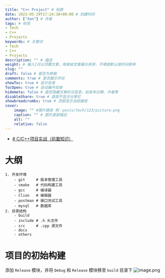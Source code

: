 ```yaml
---
title: "C++ Project" # 标题
date: 2023-05-29T17:24:38+08:00 # 创建时间
author: ["Xan"] # 作者
tags: # 标签
- Tech 
- C++ 
- Projects 
keywords: # 关键词
- Tech 
- C++ 
- Projects 
description: "" # 描述
weight: # 输入1可以顶置文章，用来给文章展示排序，不填就默认按时间排序
slug: ""
draft: false # 是否为草稿
comments: true # 是否展示评论
showToc: true # 显示目录
TocOpen: true # 自动展开目录
hidemeta: false # 是否隐藏文章的元信息，如发布日期、作者等
disableShare: true # 底部不显示分享栏
showbreadcrumbs: true # 顶部显示当前路径
cover:
    image: "" #图片路径 例：posts/tech/123/picture.png
    caption: "" # 图片底部描述
    alt: ""
    relative: false
---
```

- [# C/C++项目实战（前置知识）](https://www.bilibili.com/video/BV1bd4y1D7on/?spm_id_from=333.788&vd_source=ae16ff6478eb15c1b87880540263910b)
# 大纲
```
1. 开发环境
	- git     # 版本管理工具
	- cmake   # 代码构建工具
	- gcc     # 编译器
	- Clion   # 编辑器
	- postman # 接口测试工具
	- mysql   # 数据库
2. 目录结构
	- build   
	- include # .h 头文件
	- src     # .cpp 源文件
	- docs 
	- others
```
# 项目的初始构建
添加 `Release` 模块，并将 `Debug` 和 `Release` 模块移至 `build` 目录下
![image.png](https://bu.dusays.com/2023/05/29/6474731d57da0.png)
